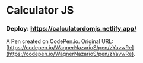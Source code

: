 # Calculator JS

### Deploy: https://calculatordomjs.netlify.app/


A Pen created on CodePen.io. Original URL: [https://codepen.io/WagnerNazarioS/pen/zYavwRe](https://codepen.io/WagnerNazarioS/pen/zYavwRe).

